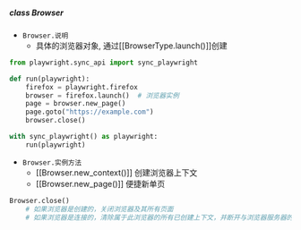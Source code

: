 ##### class Browser
- `Browser.说明`
	- 具体的浏览器对象, 通过[[BrowserType.launch()]]创建
```python
from playwright.sync_api import sync_playwright

def run(playwright):
    firefox = playwright.firefox
    browser = firefox.launch()  # 浏览器实例
    page = browser.new_page()
    page.goto("https://example.com")
    browser.close()

with sync_playwright() as playwright:
    run(playwright)
```
- `Browser.实例方法`
	- [[Browser.new_context()]]  创建浏览器上下文
	- [[Browser.new_page()]]  便捷新单页
```python
Browser.close()
	# 如果浏览器是创建的，关闭浏览器及其所有页面
	# 如果浏览器是连接的，清除属于此浏览器的所有已创建上下文，并断开与浏览器服务器的连接
```
